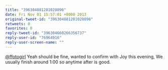 ```yaml
---
title: "396304881281028096"
date: Fri Nov 01 15:57:01 +0000 2013
original-tweet-id: "396304881281028096"
retweets: 0
favorites: 0
reply-tweet-id: "396304660266356737"
reply-user-id: "76964916"
reply-user-screen-name: ""
---
```

<a href="https://twitter.com/ffotogirl">@ffotogirl</a> Yeah should be fine, wanted to confirm with Joy this evening, We usually finish around 1:00 so anytime after is good.
